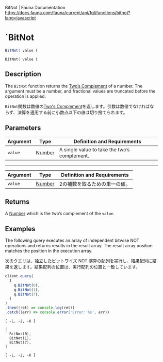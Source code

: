BitNot | Fauna Documentation
https://docs.fauna.com/fauna/current/api/fql/functions/bitnot?lang=javascript

# `BitNot

```javascript
BitNot( value )
```

```shell
BitNot( value )
```

## [](#description)Description

The `BitNot` function returns the [Two’s Complement](https://en.wikipedia.org/wiki/Two%27s_complement) of a number. The argument must be a number, and fractional values are truncated before the operation is applied.

`BitNot`関数は数値の[Two's Complement](https://en.wikipedia.org/wiki/Two%27s_complement)を返します。引数は数値でなければならず、演算を適用する前に小数点以下の値は切り捨てられます。

## [](#parameters)Parameters

|Argument|Type|Definition and Requirements|
|--|--|--|
|`value`|[Number](https://docs.fauna.com/fauna/current/api/fql/types#number)|A single value to take the two’s complement.|

---

|Argument|Type|Definition and Requirements|
|--|--|--|
|`value`|[Number](https://docs.fauna.com/fauna/current/api/fql/types#number)|2の補数を取るための単一の値。|

## [](#returns)Returns

A [Number](https://docs.fauna.com/fauna/current/api/fql/types#number) which is the two’s complement of the `value`.

## [](#examples)Examples

The following query executes an array of independent bitwise NOT operations and returns results in the result array. The result array position matches the position in the execution array.

次のクエリは、独立したビットワイズ NOT 演算の配列を実行し、結果配列に結果を返します。結果配列の位置は、実行配列の位置と一致しています。

```javascript
client.query(
  [
    q.BitNot(0),
    q.BitNot(1),
    q.BitNot(7),
  ]
)
.then((ret) => console.log(ret))
.catch((err) => console.error('Error: %s', err))
```

```none
[ -1, -2, -8 ]
```

```shell
[
  BitNot(0),
  BitNot(1),
  BitNot(7),
]
```

```none
[ -1, -2, -8 ]
```

